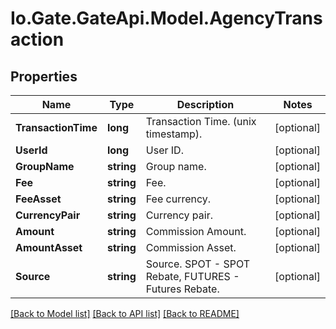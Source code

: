 
# Io.Gate.GateApi.Model.AgencyTransaction

## Properties

Name | Type | Description | Notes
------------ | ------------- | ------------- | -------------
**TransactionTime** | **long** | Transaction Time. (unix timestamp). | [optional] 
**UserId** | **long** | User ID. | [optional] 
**GroupName** | **string** | Group name. | [optional] 
**Fee** | **string** | Fee. | [optional] 
**FeeAsset** | **string** | Fee currency. | [optional] 
**CurrencyPair** | **string** | Currency pair. | [optional] 
**Amount** | **string** | Commission Amount. | [optional] 
**AmountAsset** | **string** | Commission Asset. | [optional] 
**Source** | **string** | Source. SPOT - SPOT Rebate, FUTURES - Futures Rebate. | [optional] 

[[Back to Model list]](../README.md#documentation-for-models)
[[Back to API list]](../README.md#documentation-for-api-endpoints)
[[Back to README]](../README.md)
